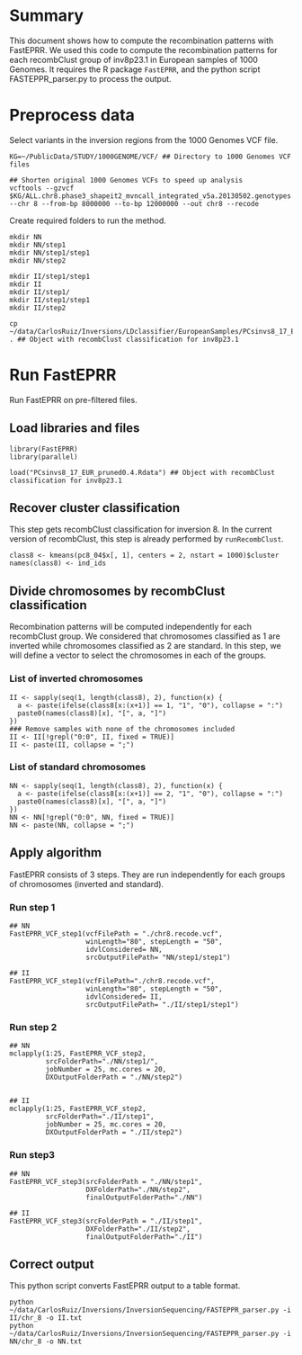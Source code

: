 # Summary

This document shows how to compute the recombination patterns with FastEPRR. We used this code to compute the recombination patterns for each recombClust group of inv8p23.1 in European samples of 1000 Genomes. It requires the R package `FastEPRR`, and the python script FASTEPPR_parser.py to process the output.

# Preprocess data

Select variants in the inversion regions from the 1000 Genomes VCF file.

```{bash}
KG=~/PublicData/STUDY/1000GENOME/VCF/ ## Directory to 1000 Genomes VCF files

## Shorten original 1000 Genomes VCFs to speed up analysis
vcftools --gzvcf $KG/ALL.chr8.phase3_shapeit2_mvncall_integrated_v5a.20130502.genotypes.vcf.gz --chr 8 --from-bp 8000000 --to-bp 12000000 --out chr8 --recode 
```

Create required folders to run the method. 

```{bash}
mkdir NN
mkdir NN/step1
mkdir NN/step1/step1
mkdir NN/step2

mkdir II/step1/step1
mkdir II
mkdir II/step1/
mkdir II/step1/step1
mkdir II/step2

cp ~/data/CarlosRuiz/Inversions/LDclassifier/EuropeanSamples/PCsinvs8_17_EUR_pruned0.4.Rdata . ## Object with recombClust classification for inv8p23.1
```

# Run FastEPRR

Run FastEPRR on pre-filtered files. 

## Load libraries and files

```{r}
library(FastEPRR)
library(parallel)

load("PCsinvs8_17_EUR_pruned0.4.Rdata") ## Object with recombClust classification for inv8p23.1
```

## Recover cluster classification

This step gets recombClust classification for inversion 8. In the current version of recombClust, this step is already performed by `runRecombClust`.

```{r}
class8 <- kmeans(pc8_04$x[, 1], centers = 2, nstart = 1000)$cluster
names(class8) <- ind_ids
```

## Divide chromosomes by recombClust classification

Recombination patterns will be computed independently for each recombClust group. We considered that chromosomes classified as 1 are inverted while chromosomes classified as 2 are standard. In this step, we will define a vector to select the chromosomes in each of the groups.

### List of inverted chromosomes

```{r}
II <- sapply(seq(1, length(class8), 2), function(x) { 
  a <- paste(ifelse(class8[x:(x+1)] == 1, "1", "0"), collapse = ":")
  paste0(names(class8)[x], "[", a, "]")
})
### Remove samples with none of the chromosomes included
II <- II[!grepl("0:0", II, fixed = TRUE)]
II <- paste(II, collapse = ";")
```

### List of standard chromosomes
```{r}
NN <- sapply(seq(1, length(class8), 2), function(x) { 
  a <- paste(ifelse(class8[x:(x+1)] == 2, "1", "0"), collapse = ":")
  paste0(names(class8)[x], "[", a, "]")
})
NN <- NN[!grepl("0:0", NN, fixed = TRUE)]
NN <- paste(NN, collapse = ";")
```

## Apply algorithm

FastEPRR consists of 3 steps. They are run independently for each groups of chromosomes (inverted and standard). 

### Run step 1
```{r}
## NN
FastEPRR_VCF_step1(vcfFilePath = "./chr8.recode.vcf", 
                   winLength="80", stepLength = "50", 
                   idvlConsidered= NN,
                   srcOutputFilePath= "NN/step1/step1")

## II
FastEPRR_VCF_step1(vcfFilePath="./chr8.recode.vcf", 
                   winLength="80", stepLength = "50", 
                   idvlConsidered= II,
                   srcOutputFilePath= "./II/step1/step1")
```

### Run step 2

```{r}
## NN
mclapply(1:25, FastEPRR_VCF_step2, 
         srcFolderPath="./NN/step1/",
         jobNumber = 25, mc.cores = 20,
         DXOutputFolderPath = "./NN/step2")


## II
mclapply(1:25, FastEPRR_VCF_step2, 
         srcFolderPath="./II/step1",
         jobNumber = 25, mc.cores = 20,
         DXOutputFolderPath = "./II/step2")

```

### Run step3

```{r}
## NN
FastEPRR_VCF_step3(srcFolderPath = "./NN/step1",
                   DXFolderPath="./NN/step2", 
                   finalOutputFolderPath="./NN")

## II
FastEPRR_VCF_step3(srcFolderPath = "./II/step1",
                   DXFolderPath="./II/step2", 
                   finalOutputFolderPath="./II")

```

## Correct output

This python script converts FastEPRR output to a table format.

```{bash}
python ~/data/CarlosRuiz/Inversions/InversionSequencing/FASTEPPR_parser.py -i II/chr_8 -o II.txt
python ~/data/CarlosRuiz/Inversions/InversionSequencing/FASTEPPR_parser.py -i NN/chr_8 -o NN.txt
```
